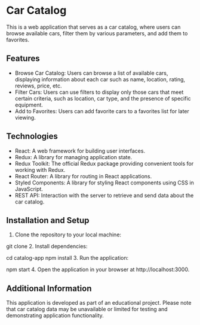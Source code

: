 # Car Catalog

This is a web application that serves as a car catalog, where users can browse available cars, filter them by various parameters, and add them to favorites.

## Features

- Browse Car Catalog: Users can browse a list of available cars, displaying information about each car such as name, location, rating, reviews, price, etc.
- Filter Cars: Users can use filters to display only those cars that meet certain criteria, such as location, car type, and the presence of specific equipment.
- Add to Favorites: Users can add favorite cars to a favorites list for later viewing.

## Technologies

- React: A web framework for building user interfaces.
- Redux: A library for managing application state.
- Redux Toolkit: The official Redux package providing convenient tools for working with Redux.
- React Router: A library for routing in React applications.
- Styled Components: A library for styling React components using CSS in JavaScript.
- REST API: Interaction with the server to retrieve and send data about the car catalog.

## Installation and Setup

1. Clone the repository to your local machine:

git clone <repository URL>
2. Install dependencies:

cd catalog-app
npm install
3. Run the application:

npm start
4. Open the application in your browser at http://localhost:3000.

## Additional Information

This application is developed as part of an educational project. Please note that car catalog data may be unavailable or limited for testing and demonstrating application functionality.